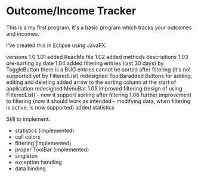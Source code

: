 # Outcome/Income Tracker

This is a my first program,
it's a basic program which tracks your outcomes and incomes.

I've created this in Eclipse using JavaFX.

versions
1.0
1.01	added ReadMe file
1.02	added methods descriptions
1.03	pre-sorting by date
1.04	added filtering entries (last 30 days) by ToggleButton there is a BUG entries cannot be sorted after filtering (it's not supported yet by FilteredList)
		redesigned ToolBaradded Buttons for adding, editing and deleting
		added arrow to the sorting column at the start of application
		redesigned MenuBar
1.05	improved filtering (resign of using FilteredList) - now it support sorting after filtering
1.06	further improvement to filtering (now it should work as intended - modifying data, when filtering is active, is now supported)
		added statistics
		
	

Still to implement:
- statistics (implemented)
- cell colors
- filtering (implemented)
- proper ToolBar (implemented)
- singleton
- exception handling
- data binding
